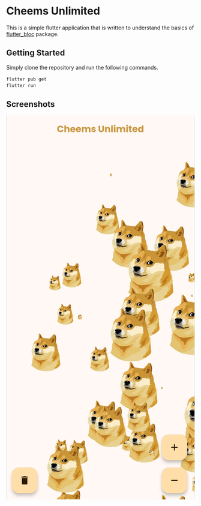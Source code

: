# Cheems Unlimited

This is a simple flutter application that is written to understand the basics of [flutter_bloc](https://pub.dev/packages/flutter_bloc) package.

## Getting Started

Simply clone the repository and run the following commands.

```bash
flutter pub get
flutter run
```

## Screenshots

![Cheems Unlimited](https://github.com/Achintha444/cheems_unlimited/blob/main/assets/github/screenshot.jpeg)
